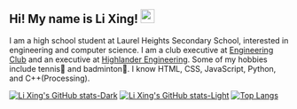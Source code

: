 ## Hi! My name is Li Xing! <img src="https://github.com/lixingyin/lixingyin/assets/114456809/5725c31a-df62-4e4b-bec4-bdefa7d00ce7" width="25" height="25">

I am a high school student at Laurel Heights Secondary School, interested in engineering and computer science. I am a club executive at [Engineering Club](https://www.instagram.com/lhssengineering/) and an executive at [Highlander Engineering](https://www.highlanderengineering.ca/). Some of my hobbies include tennis🎾 and badminton🏸. I know HTML, CSS, JavaScript, Python, and C++(Processing).

[![Li Xing's GitHub stats-Dark](https://github-readme-stats.vercel.app/api?username=lixingyin&show_icons=true&theme=dark#gh-dark-mode-only)](https://github.com/anuraghazra/github-readme-stats#gh-dark-mode-only)
[![Li Xing's GitHub stats-Light](https://github-readme-stats.vercel.app/api?username=lixingyin&show_icons=true&theme=default#gh-light-mode-only)](https://github.com/anuraghazra/github-readme-stats#gh-light-mode-only) [![Top Langs](https://github-readme-stats.vercel.app/api/top-langs/?username=anuraghazra&layout=donut)](https://github.com/anuraghazra/github-readme-stats)
<!--
**lixingyin/lixingyin** is a ✨ _special_ ✨ repository because its `README.md` (this file) appears on your GitHub profile.

Here are some ideas to get you started:

- 🔭 I’m currently working on ...
- 🌱 I’m currently learning ...
- 👯 I’m looking to collaborate on ...
- 🤔 I’m looking for help with ...
- 💬 Ask me about ...
- 📫 How to reach me: ...
- 😄 Pronouns: ...
- ⚡ Fun fact: ...
-->
